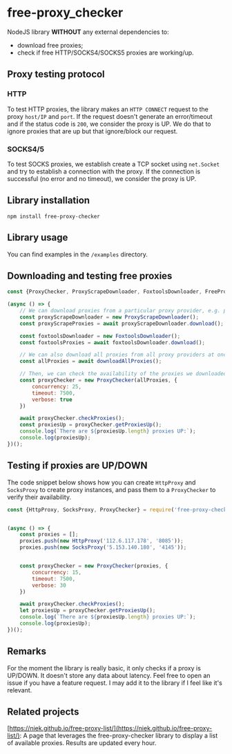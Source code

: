 # free-proxy_checker
NodeJS library **WITHOUT** any external dependencies to:
- download free proxies;
- check if free HTTP/SOCKS4/SOCKS5 proxies are working/up.


## Proxy testing protocol

### HTTP

To test HTTP proxies, the library makes an `HTTP CONNECT` request to the proxy `host/IP` and `port`.
If the request doesn't generate an error/timeout and if the status code is `200`, we consider the proxy is UP.
We do that to ignore proxies that are up but that ignore/block our request.

### SOCKS4/5

To test SOCKS proxies, we establish create a TCP socket using `net.Socket` and try to establish a connection with the proxy.
If the connection is successful (no error and no timeout), we consider the proxy is UP.

## Library installation
```
npm install free-proxy-checker
```

## Library usage

You can find examples in the `/examples` directory.

## Downloading and testing free proxies

```javascript
const {ProxyChecker, ProxyScrapeDownloader, FoxtoolsDownloader, FreeProxyListDownloader, downloadAllProxies} = require('free-proxy-checker');

(async () => {
    // We can download proxies from a particular proxy provider, e.g. proxyscrape, foxtools, freeproxylist and my proxy
    const proxyScrapeDownloader = new ProxyScrapeDownloader();
    const proxyScrapeProxies = await proxyScrapeDownloader.download();

    const foxtoolsDownloader = new FoxtoolsDownloader();
    const foxtoolsProxies = await foxtoolsDownloader.download();

    // We can also download all proxies from all proxy providers at once
    const allProxies = await downloadAllProxies();

    // Then, we can check the availability of the proxies we downloaded
    const proxyChecker = new ProxyChecker(allProxies, {
        concurrency: 25,
        timeout: 7500,
        verbose: true
    })

    await proxyChecker.checkProxies();
    const proxiesUp = proxyChecker.getProxiesUp();
    console.log(`There are ${proxiesUp.length} proxies UP:`);
    console.log(proxiesUp);
})();
```

## Testing if proxies are UP/DOWN
The code snippet below shows how you can create `HttpProxy` and `SocksProxy` to create proxy instances, and pass them to a `ProxyChecker` to verify their availability.

```javascript
const {HttpProxy, SocksProxy, ProxyChecker} = require('free-proxy-checker');


(async () => {
    const proxies = [];
    proxies.push(new HttpProxy('112.6.117.178', '8085'));
    proxies.push(new SocksProxy('5.153.140.180', '4145'));


    const proxyChecker = new ProxyChecker(proxies, {
        concurrency: 15,
        timeout: 7500,
        verbose: 30
    })

    await proxyChecker.checkProxies();
    let proxiesUp = proxyChecker.getProxiesUp();
    console.log(`There are ${proxiesUp.length} proxies UP:`);
    console.log(proxiesUp);
})();
```

## Remarks

For the moment the library is really basic, it only checks if a proxy is UP/DOWN.
It doesn't store any data about latency.
Feel free to open an issue if you have a feature request. 
I may add it to the library if I feel like it's relevant.

## Related projects

[https://niek.github.io/free-proxy-list/](https://niek.github.io/free-proxy-list/): A page that leverages the free-proxy-checker library to display a list of available proxies. 
Results are updated every hour.